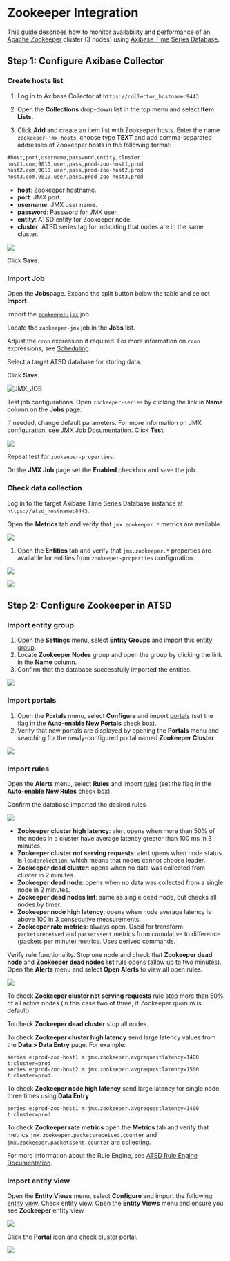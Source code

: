 # Zookeeper Integration

This guide describes how to monitor availability and performance of an [Apache Zookeeper](https://zookeeper.apache.org/) cluster (3 nodes) using [Axibase Time Series Database](https://axibase.com/docs/atsd/).

## Step 1: Configure Axibase Collector

### Create hosts list

1) Log in to Axibase Collector at `https://collector_hostname:9443`

2) Open the **Collections** drop-down list in the top menu and select **Item Lists**.

3) Click **Add** and create an item list with Zookeeper hosts.
Enter the name `zookeeper-jmx-hosts`, choose type **TEXT** and add comma-separated addresses of Zookeeper hosts in the following format:

```txt
#host,port,username,password,entity,cluster
host1.com,9010,user,pass,prod-zoo-host1,prod
host2.com,9010,user,pass,prod-zoo-host2,prod
host3.com,9010,user,pass,prod-zoo-host3,prod
```

* **host**: Zookeeper hostname.
* **port**: JMX port.
* **username**: JMX user name.
* **password**: Password for JMX user.
* **entity**: ATSD entity for Zookeeper node.
* **cluster**: ATSD series tag for indicating that nodes are in the same cluster.

![](./images/items_list_config.png)

Click **Save**.

### Import Job

Open the **Jobs**page. Expand the split button below the table and select **Import**.

Import the [`zookeeper-jmx`](resources/jobs.xml) job.

Locate the `zookeeper-jmx` job in the **Jobs** list.

Adjust the `cron` expression if required. For more information on `cron` expressions, see [Scheduling](https://axibase.com/docs/axibase-collector/scheduling.html).

Select a target ATSD database for storing data.

Click **Save**.

![JMX_JOB](./images/jmx_job_configuration.png)

Test job configurations. Open `zookeeper-series` by clicking the link in **Name** column on the **Jobs** page.

If needed, change default parameters.
For more information on JMX configuration, see [JMX Job Documentation](https://axibase.com/docs/axibase-collector/jobs/jmx.html). Click **Test**.

![](./images/jmx_job_series_config.png)

Repeat test for `zookeeper-properties`.

On the **JMX Job** page set the **Enabled** checkbox and save the job.

### Check data collection

Log in to the target Axibase Time Series Database instance at `https://atsd_hostname:8443`.

Open the **Metrics** tab and verify that `jmx.zookeeper.*` metrics are available.

![](./images/metrics_collection_verification.png)

1. Open the **Entities** tab and verify that `jmx.zookeeper.*` properties are available for entities from `zookeeper-properties` configuration.

![](./images/entities_collection_verification.png)

![](./images/properties_collection_verification.png)

## Step 2: Configure Zookeeper in ATSD

### Import entity group

1. Open the **Settings** menu, select **Entity Groups** and import this [entity group](resources/groups.xml).
1. Locate **Zookeeper Nodes** group and open the group by clicking the link in the **Name** column.
1. Confirm that the database successfully imported the entities.

![](./images/entity_group_check.png)

### Import portals

1. Open the **Portals** menu, select **Configure** and import [portals](resources/portal-configs.xml) (set the flag in the **Auto-enable New Portals** check box).
2. Verify that new portals are displayed by opening the **Portals** menu and searching for the newly-configured portal named **Zookeeper Cluster**.

![](./images/test_portals.png)

### Import rules

Open the **Alerts** menu, select **Rules** and import [rules](resources/rules.xml) (set the flag in the **Auto-enable New Rules** check box).

Confirm the database imported the desired rules

![](./images/rules_list.png)

* **Zookeeper cluster high latency**: alert opens when more than 50% of the nodes in a cluster have average latency greater than 100 ms in 3 minutes.
* **Zookeeper cluster not serving requests**: alert opens when node status is `leaderelection`, which means that nodes cannot choose leader.
* **Zookeeper dead cluster**: opens when no data was collected from cluster in 2 minutes.
* **Zookeeper dead node**: opens when no data was collected from a single node in 2 minutes.
* **Zookeeper dead nodes list**: same as single dead node, but checks all nodes by timer.
* **Zookeeper node high latency**: opens when node average latency is above 100 in 3 consecutive measurements.
* **Zookeeper rate metrics**: always open. Used for transform `packetsreceived` and `packetssent` metrics from cumulative to difference (packets per minute) metrics. Uses derived commands.

Verify rule functionality. Stop one node and check that **Zookeeper dead node** and **Zookeeper dead nodes list** rule opens (allow up to two minutes). Open the **Alerts** menu and select **Open Alerts** to view all open rules.

![](./images/rule_dead_node_test.png)

To check **Zookeeper cluster not serving requests** rule stop more than 50% of all active nodes (in this case two of three, if Zookeeper quorum is default).

To check **Zookeeper dead cluster** stop all nodes.

To check **Zookeeper cluster high latency** send large latency values from the **Data > Data Entry** page. For example:

```ls
series e:prod-zoo-host1 m:jmx.zookeeper.avgrequestlatency=1400 t:cluster=prod
series e:prod-zoo-host2 m:jmx.zookeeper.avgrequestlatency=1500 t:cluster=prod
```

To check **Zookeeper node high latency** send large latency for single node three times using **Data Entry**

```ls
series e:prod-zoo-host1 m:jmx.zookeeper.avgrequestlatency=1400 t:cluster=prod
```

To check **Zookeeper rate metrics** open the **Metrics** tab and verify that metrics `jmx.zookeeper.packetsreceived.counter` and `jmx.zookeeper.packetssent.counter` are collecting.

For more information about the Rule Engine, see [ATSD Rule Engine Documentation](https://axibase.com/docs/atsd/rule-engine/).

### Import entity view

Open the **Entity Views** menu, select **Configure** and import the following [entity view](resources/entity-views.xml).
Check entity view.  Open the **Entity Views** menu and ensure you see **Zookeeper** entity view.

![](./images/entity_view.png)

Click the **Portal** icon and check cluster portal.

![](./images/cluster_portal.png)
